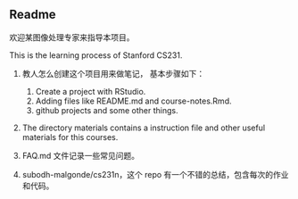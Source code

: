 ## Readme

欢迎某图像处理专家来指导本项目。

This is the learning process of Stanford CS231. 


1. 教人怎么创建这个项目用来做笔记， 基本步骤如下：
    1. Create a project with RStudio.
    2. Adding files like README.md and course-notes.Rmd.
    3. github projects and some other things. 
    
2. The directory materials contains a instruction file and other useful materials for this courses.

3. FAQ.md 文件记录一些常见问题。
4. subodh-malgonde/cs231n，这个 repo 有一个不错的总结，包含每次的作业和代码。
